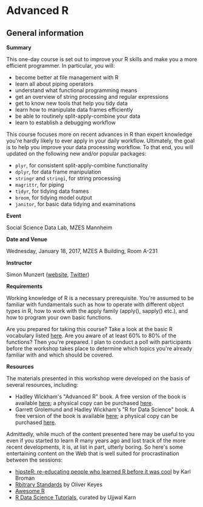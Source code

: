 # Advanced R

## General information

**Summary**

This one-day course is set out to improve your R skills and make you a more efficient programmer. In particular, you will:

* become better at file management with R
* learn all about piping operators
* understand what functional programming means
* get an overview of string processing and regular expressions
* get to know new tools that help you tidy data
* learn how to manipulate data frames efficiently
* be able to routinely split-apply-combine your data
* learn to establish a debugging workflow

This course focuses more on recent advances in R than expert knowledge you're hardly likely to ever apply in your daily workflow. Ultimately, the goal is to help you improve your data processing workflow. To that end, you will updated on the following new and/or popular packages:

* `plyr`, for consistent split-apply-combine functionality
* `dplyr`, for data frame manipulation
* `stringr` and `stringi`, for string processing
* `magrittr`,  for piping
* `tidyr`, for tidying data frames
* `broom`, for tidying model output
* `janitor`, for basic data tidying and examinations

**Event**

Social Science Data Lab, MZES Mannheim

**Date and Venue**

Wednesday, January 18, 2017, MZES A Building, Room A-231

**Instructor** 

Simon Munzert ([website](https://simonmunzert.github.io), [Twitter](https://twitter.com/simonsaysnothin))

**Requirements**

Working knowledge of R is a necessary prerequisite. You're assumed to be familiar with fundamentals such as how to operate with different object types in R, how to work with the apply family (apply(), sapply() etc.), and how to program your own basic functions. 

Are you prepared for taking this course? Take a look at the basic R vocabulary listed [here](http://adv-r.had.co.nz/Vocabulary.html). Are you aware of at least 60% to 80% of the functions? Then you're prepared. I plan to conduct a poll with participants before the workshop takes place to determine which topics you're already familiar with and which should be covered.

**Resources**

The materials presented in this workshop were developed on the basis of several resources, including:

* Hadley Wickham's "Advanced R" book. A free version of the book is available [here](http://adv-r.had.co.nz/); a physical copy can be purchased [here](https://www.amazon.de/Advanced-Chapman-Hall-Hadley-Wickham/dp/1466586966).
* Garrett Grolemund and Hadley Wickham's "R for Data Science" book. A free version of the book is available [here](http://r4ds.had.co.nz/); a physical copy can be purchased [here](https://www.amazon.de/R-Data-Science-Hadley-Wickham/dp/1491910399/ref=sr_1_1?ie=UTF8&qid=1484307406&sr=8-1&keywords=r+for+data+science).

Admittedly, while much of the content presented here may be useful to you even if you started to learn R many years ago and lost track of the more recent developments, it is, at list in part, utterly boring. So here's some entertaining content on the Web that is well suited for procrastination between the sessions:

* [hipsteR: re-educating people who learned R before it was cool](http://kbroman.org/hipsteR/) by Karl Broman
* [Rbitrary Standards](https://ironholds.org/projects/rbitrary/) by Oliver Keyes
* [Awesome R](https://awesome-r.com/)
* [R Data Science Tutorials](https://github.com/ujjwalkarn/DataScienceR), curated by Ujjwal Karn




